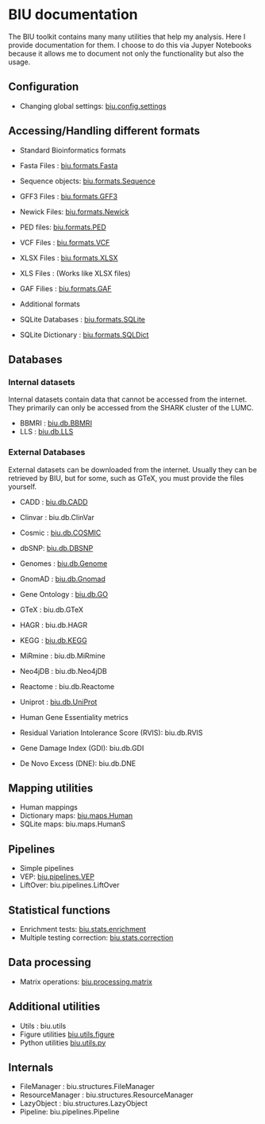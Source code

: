 # BIU documentation

The BIU toolkit contains many many utilities that help my analysis. Here I provide documentation for them. I choose to do this via Jupyer Notebooks because it allows me to document not only the functionality but also the usage.

## Configuration

 * Changing global settings: [biu.config.settings](biu.config.settings.ipynb)

## Accessing/Handling different formats
 * Standard Bioinformatics formats
  * Fasta Files : [biu.formats.Fasta](biu.formats.Fasta.ipynb)
   * Sequence objects: [biu.formats.Sequence](biu.formats.Sequence.ipynb)
  * GFF3 Files :  [biu.formats.GFF3](biu.formats.GFF3.ipynb)
  * Newick Files: [biu.formats.Newick](biu.formats.Newick.ipynb)
  * PED files: [biu.formats.PED](biu.formats.PED.ipynb)
  * VCF Files :   [biu.formats.VCF](biu.formats.VCF.ipynb)
  * XLSX Files :  [biu.formats.XLSX](biu.formats.XLSX.ipynb)
  * XLS Files : (Works like XLSX files)
  * GAF Filies :  [biu.formats.GAF](biu.formats.GAF.ipynb)

 * Additional formats
  * SQLite Databases :  [biu.formats.SQLite](biu.formats.SQLite.ipynb)
  * SQLite Dictionary : [biu.formats.SQLDict](biu.formats.SQLDict.ipynb)

## Databases

### Internal datasets

 Internal datasets contain data that cannot be accessed from the internet.
 They primarily can only be accessed from the SHARK cluster of the LUMC.

 * BBMRI : [biu.db.BBMRI](biu.db.BBMRI.ipynb)
 * LLS   : [biu.db.LLS](biu.db.LLS.ipynb)

### External Databases

 External datasets can be downloaded from the internet.
 Usually they can be retrieved by BIU, but for some, such as GTeX, you must provide the files yourself.

 * CADD : [biu.db.CADD](biu.db.CADD.ipynb) 
 * Clinvar : biu.db.ClinVar
 * Cosmic : [biu.db.COSMIC](biu.db.COSMIC.ipynb)
 * dbSNP: [biu.db.DBSNP](biu.db.DBSNP.ipynb)
 * Genomes : [biu.db.Genome](biu.db.Genome.ipynb)
 * GnomAD : [biu.db.Gnomad](biu.db.Gnomad.ipynb)
 * Gene Ontology : [biu.db.GO](biu.db.GO.ipynb)
 * GTeX : biu.db.GTeX
 * HAGR : biu.db.HAGR
 * KEGG : [biu.db.KEGG](biu.db.KEGG.ipynb)
 * MiRmine : biu.db.MiRmine
 * Neo4jDB : biu.db.Neo4jDB
 * Reactome : biu.db.Reactome
 * Uniprot : [biu.db.UniProt](biu.db.UniProt.ipynb)

 * Human Gene Essentiality metrics
  * Residual Variation Intolerance Score (RVIS): biu.db.RVIS
  * Gene Damage Index (GDI): biu.db.GDI
  * De Novo Excess (DNE): biu.db.DNE

## Mapping utilities

 * Human mappings
  * Dictionary maps: [biu.maps.Human](biu.maps.Human.ipynb)
  * SQLite maps: biu.maps.HumanS

## Pipelines

 * Simple pipelines
  * VEP: [biu.pipelines.VEP](biu.pipelines.VEP.ipynb)
  * LiftOver: biu.pipelines.LiftOver

## Statistical functions
 * Enrichment tests: [biu.stats.enrichment](biu.stats.enrichment.ipynb)
 * Multiple testing correction: [biu.stats.correction](biu.stats.correction.ipynb)

## Data processing

 * Matrix operations: [biu.processing.matrix](biu.processing.matrix.ipynb)

## Additional utilities
 * Utils : biu.utils
  * Figure utilities [biu.utils.figure](biu.utils.figure.ipynb)
  * Python utilities [biu.utils.py](biu.utils.py.ipynb)


## Internals

 * FileManager : biu.structures.FileManager
 * ResourceManager : biu.structures.ResourceManager
 * LazyObject : biu.structures.LazyObject
 * Pipeline: biu.pipelines.Pipeline
